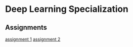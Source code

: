 # Deep Learning Specialization

## Assignments

[assignment 1](/assignment-1/Python_Basics_with_Numpy.ipynb)
[assignment 2](/assignment-2/Logistic_Regression_with_a_Neural_Network_mindset.ipynb)
